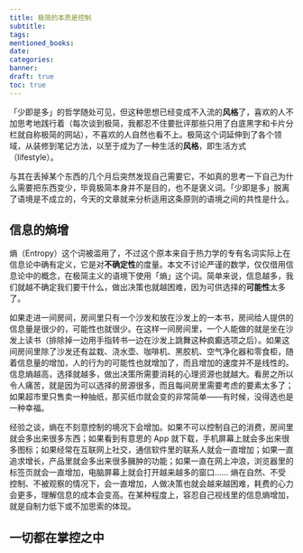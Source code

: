 ```yaml
---
title: 极简的本质是控制
subtitle:
tags:
mentioned_books:
date:
categories:
banner:
draft: true
toc: true
---
```


「少即是多」的哲学随处可见，但这种思想已经变成不入流的**风格**了，喜欢的人不加思考地践行着（每次谈到极简，我都忍不住要批评那些只用了白底黑字和卡片分栏就自称极简的网站），不喜欢的人自然也看不上。极简这个词延伸到了各个领域，从装修到笔记方法，以至于成为了一种生活的**风格**，即生活方式（lifestyle）。

与其在丢掉某个东西的几个月后突然发现自己需要它，不如真的思考一下自己为什么需要把东西变少，毕竟极简本身并不是目的，也不是褒义词。「少即是多」脱离了语境是不成立的，今天的文章就来分析适用这条原则的语境之间的共性是什么。<!--more-->

## 信息的熵增

熵（Entropy）这个词被滥用了，不过这个原本来自于热力学的专有名词实际上在信息论中确有定义，它是对**不确定性**的度量。本文不讨论严谨的数学，仅仅借用信息论中的概念，在极简主义的语境下使用「熵」这个词。简单来说，信息越多，我们就越不确定我们要干什么，做出决策也就越困难，因为可供选择的**可能性**太多了。

如果走进一间房间，房间里只有一个沙发和放在沙发上的一本书，房间给人提供的信息量是很少的，可能性也就很少。在这样一间房间里，一个人能做的就是坐在沙发上读书（排除掉一边用手指转书一边在沙发上跳舞这种疯癫选项之后）。如果这间房间里除了沙发还有盆栽、浇水壶、咖啡机、黑胶机、空气净化器和零食柜，随着信息量的增加，人的行为的可能性也就增加了，而且增加的速度并不是线性的。信息熵越高，选择就越多，做出决策所需要消耗的心理资源也就越大。看房之所以令人痛苦，就是因为可以选择的房源很多，而且每间房里需要考虑的要素太多了；如果超市里只售卖一种抽纸，那买纸巾就会变的非常简单——有时候，没得选也是一种幸福。

经验之谈，熵在不刻意控制的境况下会增加。如果不可以控制自己的消费，房间里就会多出来很多东西；如果看到有意思的 App 就下载，手机屏幕上就会多出来很多图标；如果经常在互联网上社交，通信软件里的联系人就会一直增加；如果一直追求增长，产品里就会多出来很多臃肿的功能；如果一直在网上冲浪，浏览器里的标签页就会一直增加，电脑屏幕上就会打开越来越多的窗口…… 熵在自然、不受控制、不被观察的情况下，会一直增加，人做决策也就会越来越困难，耗费的心力会更多，理解信息的成本会变高。在某种程度上，容忍自己视线里的信息熵增加，就是自制力低下或不加思索的体现。



## 一切都在掌控之中


